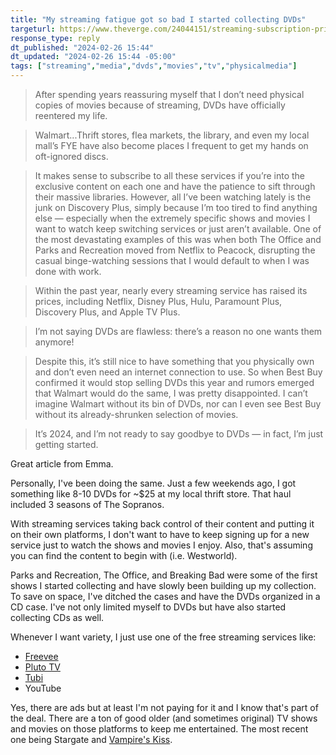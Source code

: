 ```yaml
---
title: "My streaming fatigue got so bad I started collecting DVDs"
targeturl: https://www.theverge.com/24044151/streaming-subscription-prices-dvd-collection
response_type: reply
dt_published: "2024-02-26 15:44"
dt_updated: "2024-02-26 15:44 -05:00"
tags: ["streaming","media","dvds","movies","tv","physicalmedia"]
---
```


> After spending years reassuring myself that I don’t need physical copies of movies because of streaming, DVDs have officially reentered my life.

> Walmart...Thrift stores, flea markets, the library, and even my local mall’s FYE have also become places I frequent to get my hands on oft-ignored discs.

> It makes sense to subscribe to all these services if you’re into the exclusive content on each one and have the patience to sift through their massive libraries. However, all I’ve been watching lately is the junk on Discovery Plus, simply because I’m too tired to find anything else — especially when the extremely specific shows and movies I want to watch keep switching services or just aren’t available. One of the most devastating examples of this was when both The Office and Parks and Recreation moved from Netflix to Peacock, disrupting the casual binge-watching sessions that I would default to when I was done with work.

> Within the past year, nearly every streaming service has raised its prices, including Netflix, Disney Plus, Hulu, Paramount Plus, Discovery Plus, and Apple TV Plus.

> I’m not saying DVDs are flawless: there’s a reason no one wants them anymore! 

> Despite this, it’s still nice to have something that you physically own and don’t even need an internet connection to use. So when Best Buy confirmed it would stop selling DVDs this year and rumors emerged that Walmart would do the same, I was pretty disappointed. I can’t imagine Walmart without its bin of DVDs, nor can I even see Best Buy without its already-shrunken selection of movies.

> It’s 2024, and I’m not ready to say goodbye to DVDs — in fact, I’m just getting started.

Great article from Emma. 

Personally, I've been doing the same. Just a few weekends ago, I got something like 8-10 DVDs for ~$25 at my local thrift store. That haul included 3 seasons of The Sopranos.

With streaming services taking back control of their content and putting it on their own platforms, I don't want to have to keep signing up for a new service just to watch the shows and movies I enjoy. Also, that's assuming you can find the content to begin with (i.e. Westworld).  

Parks and Recreation, The Office, and Breaking Bad were some of the first shows I started collecting and have slowly been building up my collection. To save on space, I've ditched the cases and have the DVDs organized in a CD case. I've not only limited myself to DVDs but have also started collecting CDs as well.  

Whenever I want variety, I just use one of the free streaming services like:

- [Freevee](https://www.justwatch.com/us/provider/freevee)
- [Pluto TV](https://pluto.tv/)
- [Tubi](https://tubitv.com/)
- YouTube

Yes, there are ads but at least I'm not paying for it and I know that's part of the deal. There are a ton of good older (and sometimes original) TV shows and movies on those platforms to keep me entertained. The most recent one being Stargate and [Vampire's Kiss](/feed/vampires-kiss-movie).